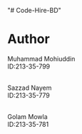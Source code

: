 "# Code-Hire-BD" 
# Author
Muhammad Mohiuddin
 <br> ID:213-35-799

 <br>Sazzad Nayem
 <br> ID:213-35-779
 
  <br>Golam Mowla
  <br> ID:213-35-781
  
